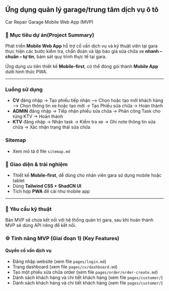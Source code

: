 ## Ứng dụng quản lý garage/trung tâm dịch vụ ô tô

Car Repair Garage Mobile Web App (MVP)

### 📌 Mục tiêu dự án(Project Summary)

Phát triển **Mobile Web App** hỗ trợ cố vấn dịch vụ và kỹ thuật viên tại gara thực hiện các bước kiểm tra, chẩn đoán và lập báo giá sửa chữa xe **nhanh – chuẩn – tự tin**, bám sát quy trình thực tế tại gara.

Ứng dụng ưu tiên thiết kế **Mobile-first**, có thể đóng gói thành **Mobile App** dưới hình thức PWA.

---

### Luổng sử dụng

- **CV** đăng nhập -> Tạo phiếu tiếp nhận --> Chọn hoặc tạo mới khách hàng --> Chọn thông tin xe hoặc tạo mới -> Tạo Phiếu sửa chữa -> Hoàn thành
- **ADMIN** đăng nhập -> Tiếp nhận phiếu sửa chữa ->  Phân công Task cho từng KTV ->  Hoàn thành
- **KTV** đăng nhập -> Nhận task -> Kiểm tra xe -> Ghi note thông tin sửa chữa -> Xác nhận trạng thái sửa chữa

### Sitemap
- Xem mô tả ở file `sitemap.md`

### 📱 Giao diện & trải nghiệm

- Thiết kế **Mobile-first**, dễ dùng cho nhân viên gara sử dụng mobile hoặc tablet
- Dùng **Tailwind CSS + ShadCN UI**
- Tích hợp **PWA** để cài như mobile app

---

### 🧱 Yêu cầu kỹ thuật
Bản MVP sẽ chưa kết nối với hệ thống quản trị gara, sau khi hoàn thành MVP sẽ dùng API riêng để kết nối.

### ⚙️ Tính năng MVP (Giai đoạn 1) (Key Features)
#### Quyền cố vấn dịch vụ
- Đăng nhập website (xem file `pages/login.md`)
- Trang dashboard (xem file `pages/cv/dashboard.md`)
- Tạo một phiếu sửa chữa order (xem file `pages/order/order-create.md`)
- Dánh sách khách hàng và chi tiết khách hàng (xem file `pages/customer/`)
- Dánh sách khách hàng và chi tiết khách hàng (xem file `pages/customer/`)

